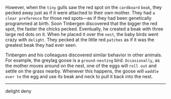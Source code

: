 However, when the `tiny` gulls saw the red spot on the `cardboard`
`beak`, they pecked away just as if it were attached to their own mother.
They had `a clear preference` for those red spots—as if they had been
genetically programmed at birth. Soon Tinbergen discovered that the
bigger the red spot, the faster the chicks pecked. Eventually, he created
a beak with three large red dots on it. When he placed it over the `nest`,
the baby birds went crazy with `delight`. They pecked at the little red
`patches` as if it was the greatest beak they had ever seen.

Tinbergen and his colleagues discovered similar behavior in other
animals. For example, the greylag goose is a `ground-nesting` bird.
`Occasionally`, as the mother moves around on the nest, one of the eggs
will `roll out` and settle on the grass nearby. Whenever this happens,
the goose will `waddle over to` the egg and use its beak and neck to pull
it back into the nest.

---
delight deny